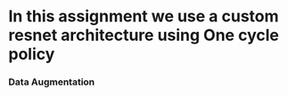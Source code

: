 # In this assignment we use a custom resnet architecture using One cycle policy 
### Data Augmentation

